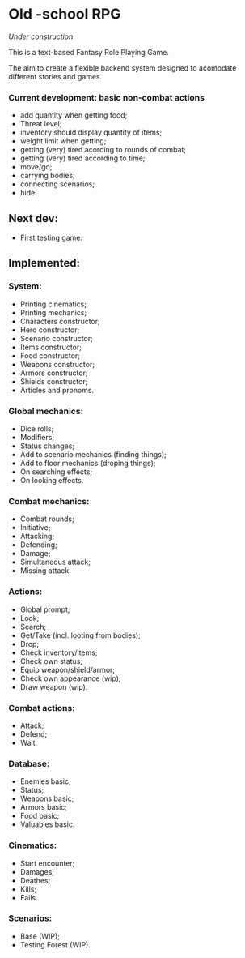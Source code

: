 # Old -school RPG

_Under construction_

This is a text-based Fantasy Role Playing Game.

The aim to create a flexible backend system designed to acomodate different stories and games.

### Current development: basic non-combat actions
- add quantity when getting food;
- Threat level;
- inventory should display quantity of items;
- weight limit when getting;
- getting (very) tired acording to rounds of combat;
- getting (very) tired according to time;
- move/go;
- carrying bodies;
- connecting scenarios;
- hide.

## Next dev:
- First testing game.


## Implemented:

### System:
* Printing cinematics;
* Printing mechanics;
* Characters constructor;
* Hero constructor;
* Scenario constructor;
* Items constructor;
* Food constructor;
* Weapons constructor;
* Armors constructor;
* Shields constructor;
* Articles and pronoms.

### Global mechanics:
* Dice rolls;
* Modifiers;
* Status changes;
* Add to scenario mechanics (finding things);
* Add to floor mechanics (droping things);
* On searching effects;
* On looking effects.


### Combat mechanics:
* Combat rounds;
* Initiative;
* Attacking;
* Defending;
* Damage;
* Simultaneous attack;
* Missing attack.

### Actions:
* Global prompt;
* Look;
* Search;
* Get/Take (incl. looting from bodies);
* Drop;
* Check inventory/items;
* Check own status;
* Equip weapon/shield/armor;
* Check own appearance (wip);
* Draw weapon (wip).

### Combat actions:
* Attack;
* Defend;
* Wait.

### Database:
* Enemies basic;
* Status;
* Weapons basic;
* Armors basic;
* Food basic;
* Valuables basic.

### Cinematics:
* Start encounter;
* Damages;
* Deathes;
* Kills;
* Fails.

### Scenarios:
* Base (WIP);
* Testing Forest (WIP).
